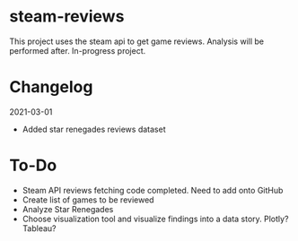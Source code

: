 # steam-reviews
This project uses the steam api to get game reviews. Analysis will be performed after. In-progress project.

# Changelog
2021-03-01
- Added star renegades reviews dataset

# To-Do
- Steam API reviews fetching code completed. Need to add onto GitHub
- Create list of games to be reviewed
- Analyze Star Renegades
- Choose visualization tool and visualize findings into a data story. Plotly? Tableau?
